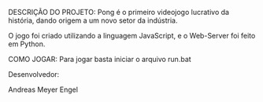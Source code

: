 DESCRIÇÃO DO PROJETO:
Pong é o primeiro videojogo lucrativo da história, dando origem a um novo setor da indústria.

O jogo foi criado utilizando a linguagem JavaScript, e o Web-Server foi feito em Python.


COMO JOGAR:
Para jogar basta iniciar o arquivo run.bat

Desenvolvedor:

Andreas Meyer Engel
